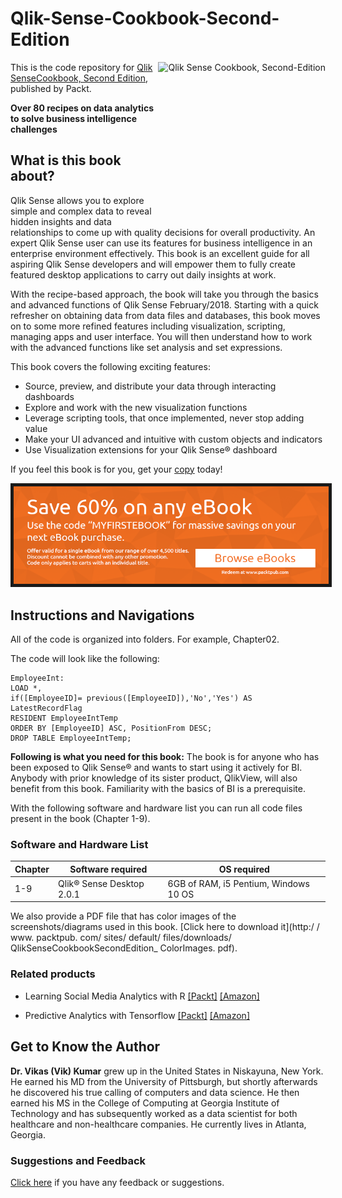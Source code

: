 # Qlik-Sense-Cookbook-Second-Edition

<a href="https://www.packtpub.com/big-data-and-business-intelligence/qlik-sense-cookbook-second-edition?utm_source=github&utm_medium=repository&utm_campaign=9781788997058"><img src="https://www.packtpub.com/sites/default/files/B10160_MockupCoverNew.png" alt="Qlik Sense Cookbook, Second-Edition" height="256px" align="right"></a>

This is the code repository for [Qlik SenseCookbook, Second Edition](https://www.packtpub.com/big-data-and-business-intelligence/qlik-sense-cookbook-second-edition?utm_source=github&utm_medium=repository&utm_campaign=9781788997058), published by Packt.

**Over 80 recipes on data analytics to solve business intelligence challenges**

## What is this book about?
Qlik Sense allows you to explore simple and complex data to reveal hidden insights and data relationships to come up with quality decisions for overall productivity. An expert Qlik Sense user can use its features for business intelligence in an enterprise environment effectively. This book is an excellent guide for all aspiring Qlik Sense developers and will empower them to fully create featured desktop applications to carry out daily insights at work.

With the recipe-based approach, the book will take you through the basics and advanced functions of Qlik Sense February/2018. Starting with a quick refresher on obtaining data from data files and databases, this book moves on to some more refined features including visualization, scripting, managing apps and user interface. You will then understand how to work with the advanced functions like set analysis and set expressions.

This book covers the following exciting features:
* Source, preview, and distribute your data through interacting dashboards
* Explore and work with the new visualization functions
* Leverage scripting tools, that once implemented, never stop adding value
* Make your UI advanced and intuitive with custom objects and indicators
* Use Visualization extensions for your Qlik Sense® dashboard 

If you feel this book is for you, get your [copy](https://www.amazon.com/dp/1788997174) today!

<a href="https://www.packtpub.com/?utm_source=github&utm_medium=banner&utm_campaign=GitHubBanner"><img src="https://raw.githubusercontent.com/PacktPublishing/GitHub/master/GitHub.png" 
alt="https://www.packtpub.com/" border="5" /></a>


## Instructions and Navigations
All of the code is organized into folders. For example, Chapter02.

The code will look like the following:
```
EmployeeInt:
LOAD *,
if([EmployeeID]= previous([EmployeeID]),'No','Yes') AS
LatestRecordFlag
RESIDENT EmployeeIntTemp
ORDER BY [EmployeeID] ASC, PositionFrom DESC;
DROP TABLE EmployeeIntTemp;
```

**Following is what you need for this book:**
The book is for anyone who has been exposed to Qlik Sense® and wants to start using it actively for BI. Anybody with prior knowledge of its sister product, QlikView, will also benefit from this book. Familiarity with the basics of BI is a prerequisite.

With the following software and hardware list you can run all code files present in the book (Chapter 1-9).

### Software and Hardware List

| Chapter  | Software required                      | OS required                          |
| -------- | ------------------------------------   | ------------------------------------ |
| 1-9      | Qlik® Sense Desktop 2.0.1              |6GB of RAM, i5 Pentium, Windows 10 OS |



We also provide a PDF file that has color images of the screenshots/diagrams used in this book. [Click here to download it](http:/ / www. packtpub. com/ sites/ default/ files/downloads/ QlikSenseCookbookSecondEdition_ ColorImages. pdf).

### Related products 
* Learning Social Media Analytics with R [[Packt]](https://www.packtpub.com/big-data-and-business-intelligence/learning-social-media-analytics-r?utm_source=github&utm_medium=repository&utm_campaign=9781787127524) [[Amazon]](https://www.amazon.com/dp/1787127524)

* Predictive Analytics with Tensorflow [[Packt]](https://www.packtpub.com/big-data-and-business-intelligence/predictive-analytics-tensorflow?utm_source=github&utm_medium=repository&utm_campaign=9781788398923) [[Amazon]](https://www.amazon.com/dp/1788398920)

## Get to Know the Author
**Dr. Vikas (Vik) Kumar**
 grew up in the United States in Niskayuna, New York. He earned
his MD from the University of Pittsburgh, but shortly afterwards he discovered his true
calling of computers and data science. He then earned his MS in the College of Computing
at Georgia Institute of Technology and has subsequently worked as a data scientist for both
healthcare and non-healthcare companies. He currently lives in Atlanta, Georgia.




### Suggestions and Feedback
[Click here](https://docs.google.com/forms/d/e/1FAIpQLSdy7dATC6QmEL81FIUuymZ0Wy9vH1jHkvpY57OiMeKGqib_Ow/viewform) if you have any feedback or suggestions.


